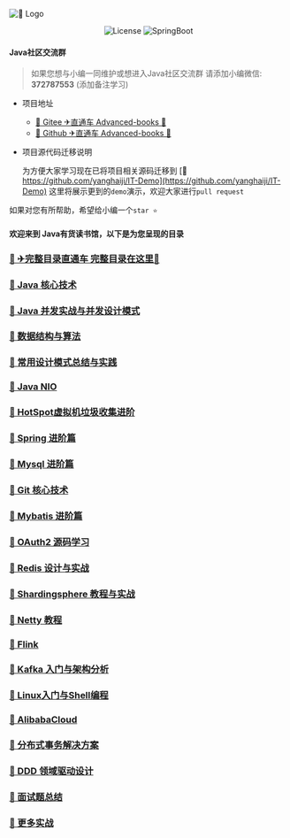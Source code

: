![🔖 Logo](doc/logo/book.jpg)

<p align="center">
  <img src='https://img.shields.io/npm/l/license' alt='License'/>
  <img src="https://img.shields.io/badge/Spring%20Boot-2.3.1.RELEASE-borightgreen" alt="SpringBoot"/>
</p>

#### Java社区交流群
> 如果您想与小编一同维护或想进入Java社区交流群 
> 请添加小编微信: **372787553** (添加备注学习)
- 项目地址
    - [🔖 Gitee ✈直通车 Advanced-books 🌻](https://gitee.com/YangHaiJi/Advanced-books)
    - [🔖 Github ✈直通车 Advanced-books 🌻](https://github.com/yanghaiji/Advanced-books)
- 项目源代码迁移说明 
    
    为方便大家学习现在已将项目相关源码迁移到 [🔖 https://github.com/yanghaiji/IT-Demo](https://github.com/yanghaiji/IT-Demo) 
    这里将展示更到的`demo`演示，欢迎大家进行`pull request`

如果对您有所帮助，希望给小编一个`star ⭐`

#### 欢迎来到 Java有货读书馆，以下是为您呈现的目录

### [🔖 ✈完整目录直通车 完整目录在这里🌻](note/README.md)

### [🔖 Java 核心技术](note/java/README.md)
### [🔖 Java 并发实战与并发设计模式](note/java/concurrency/README.md)   
### [🔖 数据结构与算法](note/datastructureAlgorithm/README.md)  
### [🔖 常用设计模式总结与实践](note/designPattern/README.md)  
### [🔖 Java NIO](note/java/README.md)   
### [🔖 HotSpot虚拟机垃圾收集进阶](note/jvm/README.md)
### [🔖 Spring 进阶篇](note/spring/README.md)
### [🔖 Mysql 进阶篇](note/mysql/README.md)
### [🔖 Git 核心技术](note/git/README.md)
### [🔖 Mybatis 进阶篇](note/mybatis/README.md)  
### [🔖 OAuth2 源码学习](note/oauth/README.md)
### [🔖 Redis 设计与实战](note/redis/README.md)
### [🔖 Shardingsphere 教程与实战](note/shardingsphere/README.md)
### [🔖 Netty 教程](note/netty/README.md)
### [🔖 Flink](note/flink/README.md) 
### [🔖 Kafka 入门与架构分析](note/kafka/README.md) 
### [🔖 Linux入门与Shell编程](note/linux/README.md)
### [🔖 AlibabaCloud](note/nacos/README.md)
### [🔖 分布式事务解决方案](note/transaction/README.md)
### [🔖 DDD 领域驱动设计](note/ddd/README.md)
### [🔖 面试题总结](note/InterviewQuestions/JavaYouHuo面试题总结.md)
### [🔖 更多实战](note/actualCombat/README.md)
